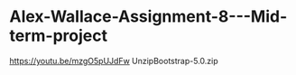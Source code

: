 # Alex-Wallace-Assignment-8---Mid-term-project
https://youtu.be/mzgO5pUJdFw 
UnzipBootstrap-5.0.zip
